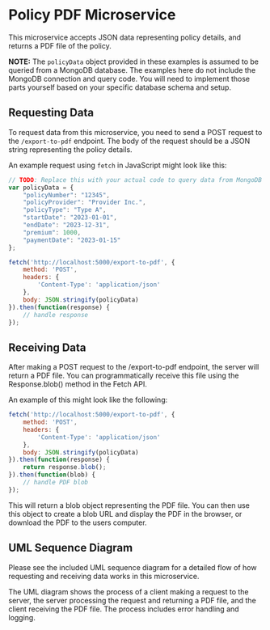 # Policy PDF Microservice

This microservice accepts JSON data representing policy details, and returns a PDF file of the policy.

**NOTE:** The `policyData` object provided in these examples is assumed to be queried from a MongoDB database. The examples here do not include the MongoDB connection and query code. You will need to implement those parts yourself based on your specific database schema and setup.

## Requesting Data

To request data from this microservice, you need to send a POST request to the `/export-to-pdf` endpoint. The body of the request should be a JSON string representing the policy details.

An example request using `fetch` in JavaScript might look like this:

```javascript
// TODO: Replace this with your actual code to query data from MongoDB
var policyData = {
    "policyNumber": "12345",
    "policyProvider": "Provider Inc.",
    "policyType": "Type A",
    "startDate": "2023-01-01",
    "endDate": "2023-12-31",
    "premium": 1000,
    "paymentDate": "2023-01-15"
};

fetch('http://localhost:5000/export-to-pdf', {
    method: 'POST',
    headers: {
        'Content-Type': 'application/json'
    },
    body: JSON.stringify(policyData)
}).then(function(response) {
    // handle response
});
```

## Receiving Data

After making a POST request to the /export-to-pdf endpoint, the server will return a PDF file. You can programmatically receive this file using the Response.blob() method in the Fetch API.

An example of this might look like the following:

```javascript
fetch('http://localhost:5000/export-to-pdf', {
    method: 'POST',
    headers: {
        'Content-Type': 'application/json'
    },
    body: JSON.stringify(policyData)
}).then(function(response) {
    return response.blob();
}).then(function(blob) {
    // handle PDF blob
});
```

This will return a blob object representing the PDF file. You can then use this object to create a blob URL and display the PDF in the browser, or download the PDF to the users computer.

## UML Sequence Diagram

Please see the included UML sequence diagram for a detailed flow of how requesting and receiving data works in this microservice.

The UML diagram shows the process of a client making a request to the server, the server processing the request and returning a PDF file, and the client receiving the PDF file. The process includes error handling and logging.
